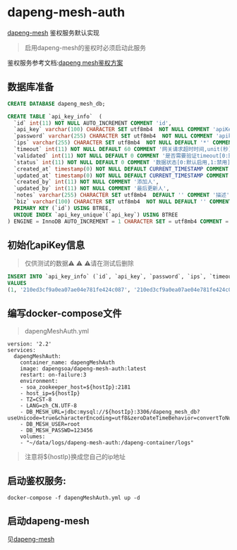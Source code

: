 # dapeng-mesh-auth
[dapeng-mesh](https://github.com/dapeng-soa/dapeng-mesh) 鉴权服务默认实现

> 启用dapeng-mesh的鉴权时必须启动此服务

鉴权服务参考文档:[dapeng mesh鉴权方案](https://github.com/dapeng-soa/dapeng-soa/wiki/dapeng-mesh%E9%89%B4%E6%9D%83%E6%96%B9%E6%A1%88)

## 数据库准备
```sql
CREATE DATABASE dapeng_mesh_db;

CREATE TABLE `api_key_info`  (
  `id` int(11) NOT NULL AUTO_INCREMENT COMMENT 'id',
  `api_key` varchar(100) CHARACTER SET utf8mb4  NOT NULL COMMENT 'apiKey',
  `password` varchar(255) CHARACTER SET utf8mb4  NOT NULL COMMENT 'apikey对应密码',
  `ips` varchar(255) CHARACTER SET utf8mb4  NOT NULL DEFAULT '*' COMMENT 'ip规则,单个ip,多个ip用逗号隔开，掩码，*默认',
  `timeout` int(11) NOT NULL DEFAULT 60 COMMENT '网关请求超时时间,unit(秒)',
  `validated` int(11) NOT NULL DEFAULT 0 COMMENT '是否需要验证timeout[0:默认验证,1:不验证]',
  `status` int(11) NOT NULL DEFAULT 0 COMMENT '数据状态[0:默认启用,1:禁用]',
  `created_at` timestamp(0) NOT NULL DEFAULT CURRENT_TIMESTAMP COMMENT '添加时间',
  `updated_at` timestamp(0) NOT NULL DEFAULT CURRENT_TIMESTAMP COMMENT '更新时间',
  `created_by` int(11) NOT NULL COMMENT '添加人',
  `updated_by` int(11) NOT NULL COMMENT '最后更新人',
  `notes` varchar(255) CHARACTER SET utf8mb4  DEFAULT '' COMMENT '描述',
  `biz` varchar(100) CHARACTER SET utf8mb4  NOT NULL DEFAULT '' COMMENT '业务',
  PRIMARY KEY (`id`) USING BTREE,
  UNIQUE INDEX `api_key_unique`(`api_key`) USING BTREE
) ENGINE = InnoDB AUTO_INCREMENT = 1 CHARACTER SET = utf8mb4 COMMENT = '网关apiKey信息表' ;
```

## 初始化apiKey信息

> 仅供测试的数据⚠️ ⚠️ ⚠️请在测试后删除
```sql
INSERT INTO `api_key_info` (`id`, `api_key`, `password`, `ips`, `timeout`, `validated`, `status`, `created_at`, `updated_at`, `created_by`, `updated_by`, `notes`, `biz`)
VALUES
(1, '210ed3cf9a0ea07ae04e781fe424c087', '210ed3cf9a0ea07ae04e781fe424c087', '*', 60, 0, 0, '2020-02-19 10:07:56', '2020-02-19 10:07:56', 0, 0, 'api_key,password=md5(dapeng,32)', 'test_biz');
```

## 编写docker-compose文件

> dapengMeshAuth.yml
```
version: '2.2'
services:
  dapengMeshAuth:
    container_name: dapengMeshAuth
    image: dapengsoa/dapeng-mesh-auth:latest
    restart: on-failure:3
    environment:
    - soa_zookeeper_host=${hostIp}:2181
    - host_ip=${hostIp}
    - TZ=CST-8
    - LANG=zh_CN.UTF-8
    - DB_MESH_URL=jdbc:mysql://${hostIp}:3306/dapeng_mesh_db?useUnicode=true&characterEncoding=utf8&zeroDateTimeBehavior=convertToNull
    - DB_MESH_USER=root
    - DB_MESH_PASSWD=123456
    volumes:
    - "~/data/logs/dapeng-mesh-auth:/dapeng-container/logs"
```
> 注意将${hostIp}换成您自己的ip地址

## 启动鉴权服务:
```
docker-compose -f dapengMeshAuth.yml up -d
```
## 启动dapeng-mesh
见[dapeng-mesh](https://github.com/dapeng-soa/dapeng-mesh)

